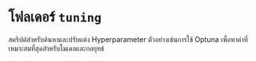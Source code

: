# โฟลเดอร์ `tuning`
สคริปต์สำหรับค้นหาและปรับแต่ง Hyperparameter
ตัวอย่างเช่นการใช้ Optuna เพื่อหาค่าที่เหมาะสมที่สุดสำหรับโมเดลและกลยุทธ์
